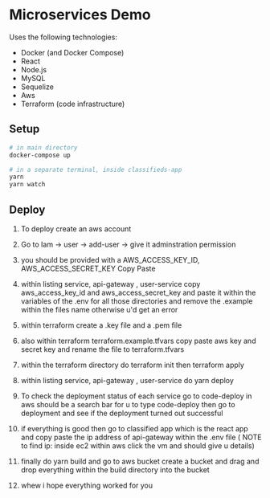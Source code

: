 # Microservices Demo

Uses the following technologies:

- Docker (and Docker Compose)
- React
- Node.js
- MySQL
- Sequelize
- Aws
- Terraform (code infrastructure)

## Setup

```sh
# in main directory
docker-compose up

# in a separate terminal, inside classifieds-app
yarn
yarn watch
```

## Deploy

1. To deploy create an aws account
2. Go to Iam -> user -> add-user -> give it adminstration permission
3. you should be provided with a AWS_ACCESS_KEY_ID, AWS_ACCESS_SECRET_KEY Copy Paste

4. within listing service, api-gateway , user-service copy aws_access_key_id and aws_access_secret_key and paste it within the variables of the .env for all those directories and remove the .example within the files name otherwise u'd get an error

5. within terraform create a .key file and a .pem file

6. also within terraform terraform.example.tfvars copy paste aws key and secret key and rename the file to terraform.tfvars

7. within the terraform directory do terraform init then terraform apply

8. within listing service, api-gateway , user-service do yarn deploy

9. To check the deployment status of each service go to code-deploy in aws should be a search bar for u to type code-deploy then go to deployment and see if the deployment turned out successful

10. if everything is good then go to classified app which is the react app and copy paste the ip address of api-gateway within the .env file
    ( NOTE to find ip: inside ec2 within aws click the vm and should give u details)

11. finally do yarn build and go to aws bucket create a bucket and drag and drop everything within the build directory into the bucket

12. whew i hope everything worked for you
